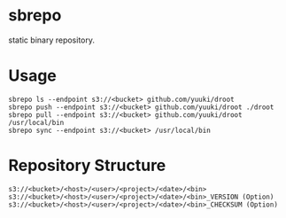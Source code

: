 sbrepo
======

static binary repository.

# Usage

```
sbrepo ls --endpoint s3://<bucket> github.com/yuuki/droot
sbrepo push --endpoint s3://<bucket> github.com/yuuki/droot ./droot
sbrepo pull --endpoint s3://<bucket> github.com/yuuki/droot /usr/local/bin
sbrepo sync --endpoint s3://<bucket> /usr/local/bin
```

# Repository Structure

```
s3://<bucket>/<host>/<user>/<project>/<date>/<bin>
s3://<bucket>/<host>/<user>/<project>/<date>/<bin>_VERSION (Option)
s3://<bucket>/<host>/<user>/<project>/<date>/<bin>_CHECKSUM (Option)
```
